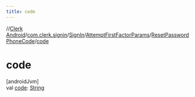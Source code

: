 ```yaml
---
title: code
---
```

//[Clerk Android](../../../../../index.html)/[com.clerk.signin](../../../index.html)/[SignIn](../../index.html)/[AttemptFirstFactorParams](../index.html)/[ResetPasswordPhoneCode](index.html)/[code](code.html)



# code



[androidJvm]\
val [code](code.html): [String](https://kotlinlang.org/api/latest/jvm/stdlib/kotlin-stdlib/kotlin/-string/index.html)




